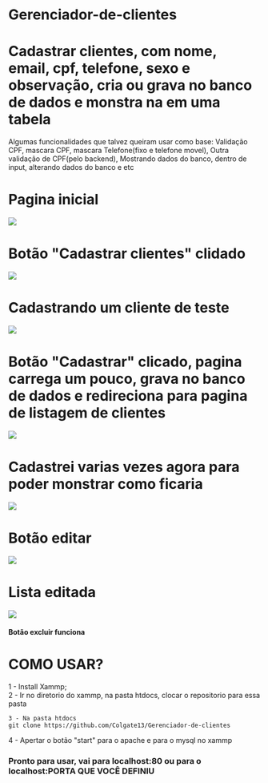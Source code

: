 # Gerenciador-de-clientes
<h1> Cadastrar clientes, com nome, email, cpf, telefone, sexo e observação, cria ou grava no banco de dados e monstra na em uma tabela </h1>

<text> 
Algumas funcionalidades que talvez queiram usar como base:
Validação CPF, mascara CPF, mascara Telefone(fixo e telefone movel), Outra validação de CPF(pelo backend), Mostrando dados do banco, dentro de input, alterando dados do banco e etc   
</text>

# Pagina inicial 
<img src="https://github.com/Colgate13/Gerenciador-de-clientes/blob/master/img-README/home1.png"></img>
# Botão "Cadastrar clientes" clidado
<img src="https://github.com/Colgate13/Gerenciador-de-clientes/blob/master/img-README/cadastro-em-branco.png"></img>

<h1> Cadastrando um cliente de teste </h1>

<img src="https://github.com/Colgate13/Gerenciador-de-clientes/blob/master/img-README/cadastro-preenchido.png"></img>

<h1> Botão "Cadastrar" clicado, pagina carrega um pouco, grava no banco de dados e redireciona para pagina de listagem de clientes  </h1>
<img src="https://github.com/Colgate13/Gerenciador-de-clientes/blob/master/img-README/lista4.png"></img>

<h1> Cadastrei varias vezes agora para poder monstrar como ficaria </h1>
<img src="https://github.com/Colgate13/Gerenciador-de-clientes/blob/master/img-README/lista5.png"></img>

<h1> Botão editar </h1>

<img src="https://github.com/Colgate13/Gerenciador-de-clientes/blob/master/img-README/edição.png"></img>

<h1>Lista editada</h1>

<img src="https://github.com/Colgate13/Gerenciador-de-clientes/blob/master/img-README/lista-editada.png"></img>

<h4> Botão excluir funciona </h4>

<h1> COMO USAR? </h1>
1 - Install Xammp;
<br>
2 - Ir no diretorio do xammp, na pasta htdocs, clocar o repositorio para essa pasta

```
3 - Na pasta htdocs 
git clone https://github.com/Colgate13/Gerenciador-de-clientes  
```
4 - Apertar o botão "start" para o apache e para o mysql no xammp
<h3> Pronto para usar, vai para localhost:80 ou para o localhost:PORTA QUE VOCÊ DEFINIU </h3>
